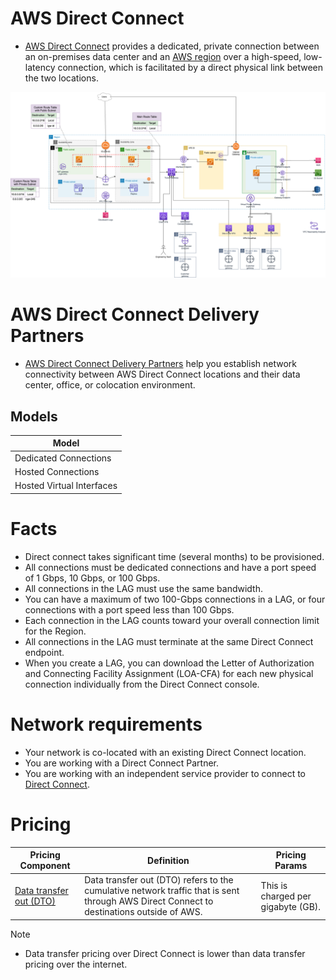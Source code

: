 # AWS Direct Connect
- [AWS Direct Connect](https://aws.amazon.com/directconnect/) provides a dedicated, private connection between an on-premises data center and an [AWS region](../../AWS-Global-Architecture-Region-AZ.md) over a high-speed, low-latency connection, which is facilitated by a direct physical link between the two locations.

![img.png](../3_NetworkFoundationsVPC/assets/AWS_VPC.png)

# AWS Direct Connect Delivery Partners
- [AWS Direct Connect Delivery Partners](https://aws.amazon.com/directconnect/partners/?partner-solutions-cards.sort-by=item.additionalFields.partnerNameLower&partner-solutions-cards.sort-order=asc&awsf.partner-solutions-filter-location=*all) help you establish network connectivity between AWS Direct Connect locations and their data center, office, or colocation environment.

## Models

| Model                     |
|---------------------------|
| Dedicated Connections     |
| Hosted Connections        |
| Hosted Virtual Interfaces |

# Facts
- Direct connect takes significant time (several months) to be provisioned.
- All connections must be dedicated connections and have a port speed of 1 Gbps, 10 Gbps, or 100 Gbps.
- All connections in the LAG must use the same bandwidth.
- You can have a maximum of two 100-Gbps connections in a LAG, or four connections with a port speed less than 100 Gbps. 
- Each connection in the LAG counts toward your overall connection limit for the Region.
- All connections in the LAG must terminate at the same Direct Connect endpoint.
- When you create a LAG, you can download the Letter of Authorization and Connecting Facility Assignment (LOA-CFA) for each new physical connection individually from the Direct Connect console.

# Network requirements 
- Your network is co-located with an existing Direct Connect location.
- You are working with a Direct Connect Partner.
- You are working with an independent service provider to connect to [Direct Connect]().

# Pricing

| Pricing Component                                                        | Definition                                                                                                                               | Pricing Params                     |
|--------------------------------------------------------------------------|------------------------------------------------------------------------------------------------------------------------------------------|------------------------------------|
| [Data transfer out (DTO)](https://aws.amazon.com/directconnect/pricing/) | Data transfer out (DTO) refers to the cumulative network traffic that is sent through AWS Direct Connect to destinations outside of AWS. | This is charged per gigabyte (GB). |

Note
- Data transfer pricing over Direct Connect is lower than data transfer pricing over the internet.


